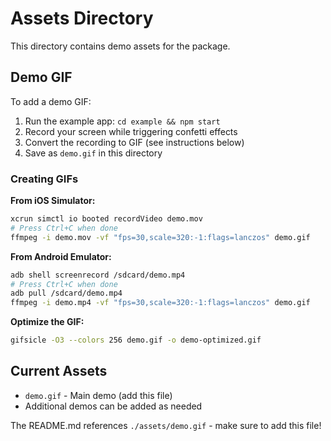# Assets Directory

This directory contains demo assets for the package.

## Demo GIF

To add a demo GIF:

1. Run the example app: `cd example && npm start`
2. Record your screen while triggering confetti effects
3. Convert the recording to GIF (see instructions below)
4. Save as `demo.gif` in this directory

### Creating GIFs

**From iOS Simulator:**
```bash
xcrun simctl io booted recordVideo demo.mov
# Press Ctrl+C when done
ffmpeg -i demo.mov -vf "fps=30,scale=320:-1:flags=lanczos" demo.gif
```

**From Android Emulator:**
```bash
adb shell screenrecord /sdcard/demo.mp4
# Press Ctrl+C when done
adb pull /sdcard/demo.mp4
ffmpeg -i demo.mp4 -vf "fps=30,scale=320:-1:flags=lanczos" demo.gif
```

**Optimize the GIF:**
```bash
gifsicle -O3 --colors 256 demo.gif -o demo-optimized.gif
```

## Current Assets

- `demo.gif` - Main demo (add this file)
- Additional demos can be added as needed

The README.md references `./assets/demo.gif` - make sure to add this file!

